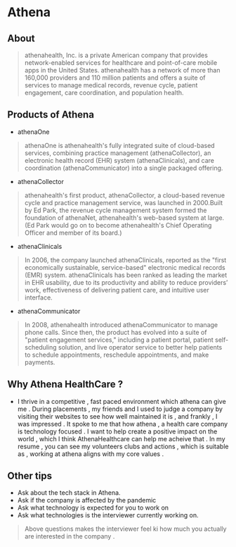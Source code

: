 # Athena

## About 
> athenahealth, Inc. is a private American company that provides network-enabled services for healthcare and point-of-care mobile apps in the United States. athenahealth has a network of more than 160,000 providers and 110 million patients and offers a suite of services to manage medical records, revenue cycle, patient engagement, care coordination, and population health.



## Products of Athena 

- athenaOne
> athenaOne is athenahealth's fully integrated suite of cloud-based services, combining practice management (athenaCollector), an electronic health record (EHR) system (athenaClinicals), and care coordination (athenaCommunicator) into a single packaged offering.

- athenaCollector
> athenahealth's first product, athenaCollector, a cloud-based revenue cycle and practice management service, was launched in 2000.Built by Ed Park, the revenue cycle management system formed the foundation of athenaNet, athenahealth's web-based system at large. (Ed Park would go on to become athenahealth's Chief Operating Officer and member of its board.)

- athenaClinicals
> In 2006, the company launched athenaClinicals, reported as the "first economically sustainable, service-based" electronic medical records (EMR) system. athenaClinicals has been ranked as leading the market in EHR usability, due to its productivity and ability to reduce providers’ work, effectiveness of delivering patient care, and intuitive user interface.

- athenaCommunicator
> In 2008, athenahealth introduced athenaCommunicator to manage phone calls. Since then, the product has evolved into a suite of "patient engagement services," including a patient portal, patient self-scheduling solution, and live operator service to better help patients to schedule appointments, reschedule appointments, and make payments.

## Why Athena HealthCare ? 
- I thrive in a competitive , fast paced environment which athena can give me . During placements , my friends and I used to judge a company by visiting their websites to see how well maintained it is , and frankly , I was impressed . It spoke to me that how athena , a health care company is technology focused . I want to help create a positive impact on the world , which I think AthenaHealthcare can help me acheive that . In my resume , you can see my volunteers clubs and actions , which is suitable as , working at athena aligns with my core values . 

## Other tips 
 - Ask about the tech stack in Athena.
 - Ask if the company is affected by the pandemic
 - Ask what technology is expected for you to work on
 - Ask what technologies is the interviewer currently working on.

 > Above questions makes the interviewer feel ki how much you actually are interested in the company . 
